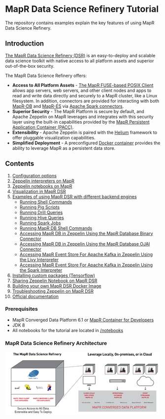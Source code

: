 # MapR Data Science Refinery Tutorial

The repository contains examples explain the key features of using MapR Data Science Refinery.

## Introduction

[The MapR Data Science Refinery (DSR)](https://mapr.com/products/data-science-refinery/) is an easy-to-deploy and scalable data science toolkit with native access to all platform assets and superior out-of-the-box security. 

The MapR Data Science Refinery offers:
- **Access to All Platform Assets** - [The MapR FUSE-based POSIX Client](https://mapr.com/docs/61/AdministratorGuide/MapRfusePOSIXClient.html) allows app servers, web servers, and other client nodes and apps to read and write data directly and securely to a MapR cluster, like a Linux filesystem. In addition, connectors are provided for interacting with both [MapR-DB](https://mapr.com/docs/61/MapROverview/maprDB-overview.html) and [MapR-ES](https://mapr.com/docs/61/MapROverview/c_mapr_streams.html) via [Apache Spark connectors](https://mapr.com/docs/61/Spark/SparkConnectorsMapRDB.html?hl=apache%2Cspark%2Cconnectors).
- **Superior Security** - The MapR Platform is secure by default, and Apache Zeppelin on MapR leverages and integrates with this security layer using the built-in capabilities provided by the [MapR Persistent Application Container (PACC)](https://mapr.com/products/persistent-application-client-container/).
- **Extensibility** - Apache Zeppelin is paired with the [Helium](https://zeppelin.apache.org/docs/0.8.0/development/helium/overview.html) framework to offer pluggable visualization capabilities.
- **Simplified Deployment** - A preconfigured [Docker container](https://hub.docker.com/r/maprtech/data-science-refinery) provides the ability to leverage MapR as a persistent data store.


## Contents 

1. [Configuration options](doc/tutorials/configuration.md)
1. [Zeppelin interpreters on MapR](doc/tutorials/interpreters.md)
1. [Zeppelin notebooks on MapR](doc/tutorials/notebooks-accessing-creating.md)
1. [Visualization in MapR DSR](doc/tutorials/visualization.md)
1. [Examples of using MapR DSR with different backend engines](doc/tutorials/use-cases.md)
	- [Running Shell Commands](doc/tutorials/shell-commands.md)   
	- [Running Pig Scripts](doc/tutorials/pig-scripts.md)
	- [Running Drill Queries](doc/tutorials/drill-queries.md)
	- [Running Hive Queries](doc/tutorials/running-hive-queries.md)
	- [Running Spark Jobs](doc/tutorials/running-spark-jobs.md)
    - [Running MapR DB Shell Commands](doc/tutorials/running-mapr-db-shell-commands.md)
	- [Accessing MapR DB in Zeppelin Using the MapR Database Binary Connector](doc/tutorials/accessing-mapr-db-binary-connector.md)
	- [Accessing MapR DB in Zeppelin Using the MapR Database OJAI Connector](doc/tutorials/accessing-mapr-db-ojai-connector.md)
	- [Accessing MapR Event Store For Apache Kafka in Zeppelin Using the Livy Interpreter](doc/tutorials/event-store-kafka-using-livy.md)    
	- [Accessing MapR Event Store For Apache Kafka in Zeppelin Using the Spark Interpreter](doc/tutorials/event-store-kafka-using-spark.md)
1. [Installing custom packages (Tensorflow)](doc/tutorials/how-to-install-custom-packages.md)
1. [Sharing Zeppelin Notebook on MapR DSR](doc/tutorials/sharing-zeppelin-notebook.md)
1. [Building your own MapR DSR Docker Image](doc/tutorials/building-your-own-mdsr-image.md)
1. [Troubleshooting Zeppelin on MapR DSR](doc/tutorials/troubleshooting-zeppelin.md)
1. [Official documentation](https://mapr.com/docs/61/DataScienceRefinery/DataScienceRefineryOverview.html)


### Prerequisites
* MapR Converged Data Platform 6.1 or [MapR Container for Developers](https://mapr.com/docs/home/MapRContainerDevelopers/MapRContainerDevelopersOverview.html)
* JDK 8
* All notebooks for the tutorial are located in [/notebooks](/notebooks)


### MapR Data Science Refinery Architecture
![MapR Data Science Refinery Architecture](doc/tutorials/images/mapr-data-science-refinery.png)